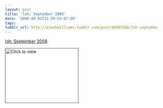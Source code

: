 ```yaml
---
layout: post
title: 'loh: September 2008'
date: '2008-09-02T21:29:53-07:00'
tags: 
tumblr_url: http://alexhwilliams.tumblr.com/post/48507268/loh-september-2008
---
```

<a href="https://www.iterasi.net/OpenViewer.aspx?sqrlitid=WKOetf8zVEOIWyumkz1tCg">loh: September 2008</a><br/><p><a href="https://www.iterasi.net/OpenViewer.aspx?sqrlitid=WKOetf8zVEOIWyumkz1tCg" target="_blank"> <img src="http://AssetHost01a.iterasi.net/ec2eb670e447/94d5ad32ba6b/ff6f9e86baa1/740d7e1cd5cd/f52bc344-ff16-4bd5-bdcb-e3a88ed5c704/thumbnail.jpg???20080903043025???OjOAU8+e8KM1ZFnmkuxWx9GfoCqUx2zVWNZVj0tsKkT+Op22XU69DtGWfkNrF2QBj74BizMsXZa50MQ0eDXUs4DV4J5/NNIOJ6619CxufUwth+aIgEywTfNHVtXwjQE3un733B+0mTeUkVEMbgOlejTUSAlLDx8qQ9JFJidMdqU=" width="240" height="180" style="border:solid 1px #666" alt="Click to view"/></a></p>
